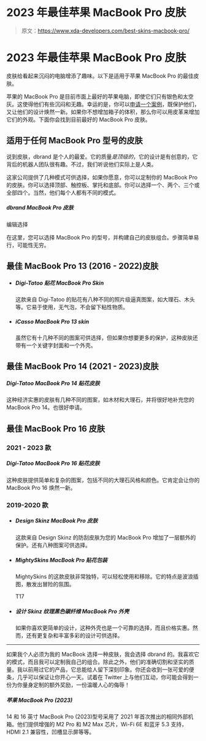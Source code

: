 # 2023 年最佳苹果 MacBook Pro 皮肤

> 原文：<https://www.xda-developers.com/best-skins-macbook-pro/>

# 2023 年最佳苹果 MacBook Pro 皮肤

皮肤给看起来沉闷的电脑增添了趣味。以下是适用于苹果 MacBook Pro 的最佳皮肤。

苹果的 MacBook Pro 是目前市面上最好的苹果电脑，即使它们只有银色和太空灰。这使得他们有些沉闷和无趣。幸运的是，你可以[申请一个案例](http://www.xda-developers.com/best-macbook-pro-cases/)，既保护他们，又让他们的设计焕然一新。如果你不想增加箱子的体积，那么你可以用皮革来增加它们的外观。下面你会找到目前最好的 MacBook Pro 皮肤。

## 适用于任何 MacBook Pro 型号的皮肤

说到皮肤，dbrand 是个人的最爱。它的质量*是顶级的*，它的设计是有创意的，它背后的机器人团队很有趣。不过，我们听说他们实际上是人类。

这家公司提供了几种模式可供选择，如果你愿意，你可以定制你的 MacBook Pro 的皮肤。你可以选择顶部、触控板、掌托和底部。你可以选择一个、两个、三个或全部四个。当然，他们每个人都有不同的模式。

##### dbrand MacBook Pro 皮肤

编辑选择

在这里，您可以选择 MacBook Pro 的型号，并构建自己的皮肤组合。步骤简单易行，可能性无穷。

## 最佳 MacBook Pro 13 (2016 - 2022)皮肤

*   ##### Digi-Tatoo 贴花 MacBook Pro Skin

    这款来自 Digi-Tatoo 的贴花有八种不同的照片级逼真图案，如大理石、木头等。它易于使用，无气泡，不会留下粘性物质。

*   ##### iCasso MacBook Pro 13 skin

    虽然它有十几种不同的图案可供选择，但如果你想要更多的保护，这种皮肤还带有一个关键字封面和一个外壳。

## 最佳 MacBook Pro 14 (2021 - 2023)皮肤

##### Digi-Tatoo MacBook Pro 14 贴花皮肤

这种经济实惠的皮肤有几种不同的图案，如木材和大理石，并将很好地补充您的 MacBook Pro 14。也很好申请。

## 最佳 MacBook Pro 16 皮肤

### 2021 - 2023 款

##### Digi-Tatoo MacBook Pro 16 贴花皮肤

这种皮肤提供简单和复杂的图案，包括不同的大理石风格和颜色。它肯定会让你的 MacBook Pro 16 焕然一新。

### 2019-2020 款

*   ##### Design Skinz MacBook Pro 皮肤

    这款来自 Design Skinz 的防刮皮肤为您的 MacBook Pro 增加了一层额外的保护。还有八种图案可供选择。

*   ##### MightySkins MacBook Pro 贴花包装

    MightySkins 的这款皮肤非常独特，可以轻松使用和移除。它的特点是波浪插图，散发出冒险的氛围。

    T17
*   ##### 设计 Skinz 纹理黑色碳纤维 MacBook Pro 外壳

    如果你喜欢更简单的设计，这种外壳也是一个可靠的选择，而且价格实惠。然而，还有更复杂和丰富多彩的设计可供选择。

* * *

如果我个人必须为我的 MacBook 选择一种皮肤，我会选择 dbrand 的。我喜欢它的模式，而且我可以定制我自己的组合。除此之外，他们的准确切割和坚实的质量。我以前用过它的产品，它总能给人留下深刻印象。你还会收到一张可爱的便条，几乎可以保证让你开心一天。试着在 Twitter 上与他们互动，你可能会得到一份为你量身定制的额外奖励，一份温暖人心的侮辱！

##### 苹果 MacBook Pro (2023)

14 和 16 英寸 MacBook Pro (2023)型号采用了 2021 年首次推出的相同外部机箱。他们提供增强的 M2 Pro 和 M2 Max 芯片，Wi-Fi 6E 和蓝牙 5.3 支持，HDMI 2.1 兼容性，凹槽显示屏等等。